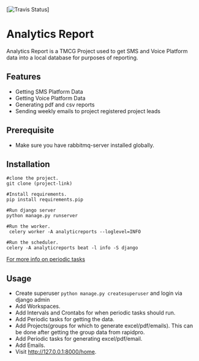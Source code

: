 [![Travis Status](https://travis-ci.org/TMCGroup/analytics-report.svg?branch=master)]


# Analytics Report
Analytics Report is a TMCG Project used to get SMS and Voice Platform data into a local database
for purposes of reporting.

## Features
* Getting SMS Platform Data
* Getting Voice Platform Data
* Generating pdf and csv reports
* Sending weekly emails to project registered project leads


## Prerequisite
* Make sure you have rabbitmq-server installed globally.

## Installation
```
#clone the project.
git clone (project-link)

#Install requirements.
pip install requirements.pip

#Run django server
python manage.py runserver

#Run the worker.
 celery worker -A analyticreports --loglevel=INFO
	
#Run the scheduler.
celery -A analyticreports beat -l info -S django

 ```
 [For more info on periodic tasks](http://docs.celeryproject.org/en/latest/userguide/periodic-tasks.html)

## Usage

* Create superuser `python manage.py createsuperuser` and login via django admin
* Add Workspaces.
* Add Intervals and Crontabs for when periodic tasks should run.
* Add Periodic tasks for getting the data.
* Add Projects(groups for which to generate excel/pdf/emails). This can be done after getting the group data from
rapidpro.
* Add Periodic tasks for generating excel/pdf/email.
* Add Emails.
* Visit http://127.0.0.1:8000/home.


